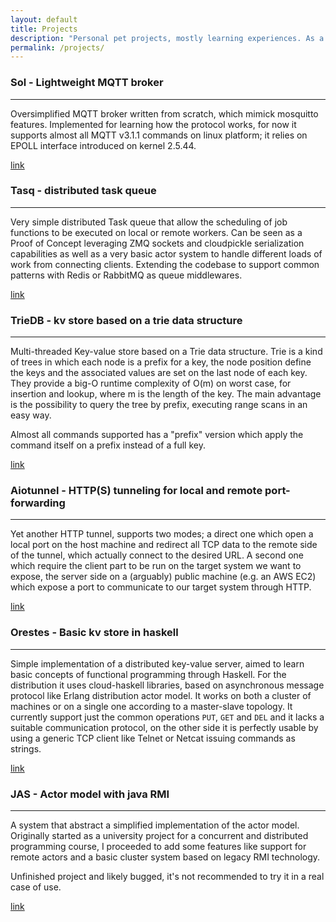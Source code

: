```yaml
---
layout: default
title: Projects
description: "Personal pet projects, mostly learning experiences. As a side note, these are just a part of all the code I produced in the last years, being it for a significant part experimental work."
permalink: /projects/
---
```


### Sol - Lightweight MQTT broker
----------------------------------------------------------------------
Oversimplified MQTT broker written from scratch, which mimick mosquitto
features. Implemented for learning how the protocol works, for now it supports
almost all MQTT v3.1.1 commands on linux platform; it relies on EPOLL interface
introduced on kernel 2.5.44.

[link](https://github.com/codepr/sol.git)

### Tasq - distributed task queue
---------------------------------------------------------------------
Very simple distributed Task queue that allow the scheduling of job
functions to be executed on local or remote workers. Can be seen as a Proof of
Concept leveraging ZMQ sockets and cloudpickle serialization capabilities as
well as a very basic actor system to handle different loads of work from
connecting clients. Extending the codebase to support common patterns with
Redis or RabbitMQ as queue middlewares.

[link](https://github.com/codepr/tasq.git)

### TrieDB - kv store based on a trie data structure
-------------------------------------------------------------------------
Multi-threaded Key-value store based on a Trie data structure. Trie is a kind
of trees in which each node is a prefix for a key, the node position define the
keys and the associated values are set on the last node of each key. They
provide a big-O runtime complexity of O(m) on worst case, for insertion and
lookup, where m is the length of the key. The main advantage is the possibility
to query the tree by prefix, executing range scans in an easy way.

Almost all commands supported has a "prefix" version which apply the command
itself on a prefix instead of a full key.

[link](https://github.com/codepr/triedb.git)

### Aiotunnel - HTTP(S) tunneling for local and remote port-forwarding
-------------------------------------------------------------------------------
Yet another HTTP tunnel, supports two modes; a direct one which open a local
port on the host machine and redirect all TCP data to the remote side of the
tunnel, which actually connect to the desired URL. A second one which require
the client part to be run on the target system we want to expose, the server
side on a (arguably) public machine (e.g. an AWS EC2) which expose a port to
communicate to our target system through HTTP.

[link](https://github.com/codepr/aiotunnel.git)

### Orestes - Basic kv store in haskell
--------------------------------------------------------------------------
Simple implementation of a distributed key-value server, aimed to learn basic
concepts of functional programming through Haskell. For the distribution it
uses cloud-haskell libraries, based on asynchronous message protocol like
Erlang distribution actor model. It works on both a cluster of machines or on a
single one according to a master-slave topology. It currently support just the
common operations `PUT`, `GET` and `DEL` and it lacks a suitable communication
protocol, on the other side it is perfectly usable by using a generic TCP
client like Telnet or Netcat issuing commands as strings.

[link](https://github.com/codepr/orestes.git)

### JAS - Actor model with java RMI
-------------------------------------------------------------------
A system that abstract a simplified implementation of the actor model.
Originally started as a university project for a concurrent and distributed
programming course, I proceeded to add some features like support for remote
actors and a basic cluster system based on legacy RMI technology.

Unfinished project and likely bugged, it's not recommended to try it in a
real case of use.

[link](https://github.com/codepr/jas.git)
